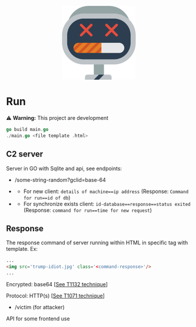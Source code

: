 <p align="center">
  <img src="img/logo.svg" alt="Logo botnet-ghost" width="200px">
</p>

# Run
⚠️ __Warning:__ This project are development
```go
go build main.go
./main.go <file template .html>
```

## C2 server
Server in GO with Sqlite and api, see endpoints:
* /some-string-random?gclid=base-64

* * For new client: `details of machine==ip address` (Response: `Command for run==id of db`)

* * For synchronize exists client: `id-database==response==status exited` (Response: `command for run==time for new request`)

## Response
The response command of server running within HTML in specific tag with template.
Ex:
```html
...
<img src='trump-idiot.jpg' class='<command-response>'/>
...
```

Encrypted: base64 [[See T1132 technique](https://attack.mitre.org/techniques/T1132/)]

Protocol: HTTP(s) [[See T1071 technique](https://attack.mitre.org/techniques/T1071/)]

* /victim (for attacker)

API for some frontend use
